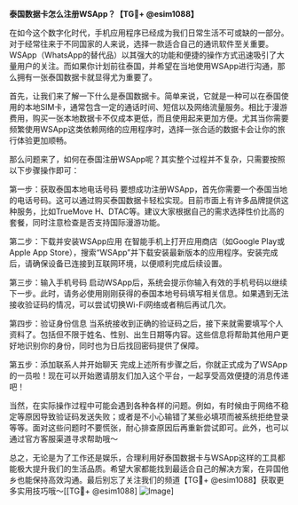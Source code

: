 **泰国数据卡怎么注册WSApp？【TG💪+ @esim1088】**

在如今这个数字化时代，手机应用程序已经成为我们日常生活不可或缺的一部分。对于经常往来于不同国家的人来说，选择一款适合自己的通讯软件至关重要。WSApp（WhatsApp的替代品）以其强大的功能和便捷的操作方式迅速吸引了大量用户的关注。而如果你计划前往泰国，并希望在当地使用WSApp进行沟通，那么拥有一张泰国数据卡就显得尤为重要了。

首先，让我们来了解一下什么是泰国数据卡。简单来说，它就是一种可以在泰国使用的本地SIM卡，通常包含一定的通话时间、短信以及网络流量服务。相比于漫游费用，购买一张本地数据卡不仅成本更低，而且使用起来更加方便。尤其当你需要频繁使用WSApp这类依赖网络的应用程序时，选择一张合适的数据卡会让你的旅行体验更加顺畅。

那么问题来了，如何在泰国注册WSApp呢？其实整个过程并不复杂，只需要按照以下步骤操作即可：

第一步：获取泰国本地电话号码
要想成功注册WSApp，首先你需要一个泰国当地的电话号码。这可以通过购买泰国数据卡轻松实现。目前市面上有许多品牌提供这种服务，比如TrueMove H、DTAC等。建议大家根据自己的需求选择性价比高的套餐，同时注意检查是否支持国际漫游功能。

第二步：下载并安装WSApp应用
在智能手机上打开应用商店（如Google Play或Apple App Store），搜索“WSApp”并下载安装最新版本的应用程序。安装完成后，请确保设备已连接到互联网环境，以便顺利完成后续设置。

第三步：输入手机号码
启动WSApp后，系统会提示你输入有效的手机号码以继续下一步。此时，请务必使用刚刚获得的泰国本地号码填写相关信息。如果遇到无法接收验证码的情况，可以尝试切换Wi-Fi网络或者稍后再试几次。

第四步：验证身份信息
当系统接收到正确的验证码之后，接下来就需要填写个人资料了。包括但不限于姓名、性别、出生日期等内容。这些信息将帮助其他用户更好地识别你的身份，同时也为日后找回密码提供了保障。

第五步：添加联系人并开始聊天
完成上述所有步骤之后，你就正式成为了WSApp的一员啦！现在可以开始邀请朋友们加入这个平台，一起享受高效便捷的消息传递吧！

当然，在实际操作过程中可能会遇到各种各样的问题。例如，有时候由于网络不稳定等原因导致验证码发送失败；或者是不小心输错了某些必填项而被系统拒绝登录等等。面对这些问题时不要慌张，耐心排查原因后再重新尝试即可。此外，也可以通过官方客服渠道寻求帮助哦～

总之，无论是为了工作还是娱乐，合理利用好泰国数据卡与WSApp这样的工具都能极大提升我们的生活品质。希望大家都能找到最适合自己的解决方案，在异国他乡也能保持高效沟通。最后别忘了关注我们的频道【TG💪+ @esim1088】获取更多实用技巧哦～[[TG💪+ @esim1088] ![Image](https://i.postimg.cc/4NQfJmqS/Snipaste-2025-05-13-00-14-12.png)]